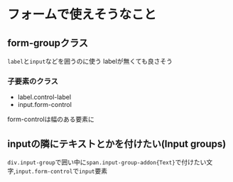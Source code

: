 # フォームで使えそうなこと #

## form-groupクラス ##
`label`と`input`などを囲うのに使う
labelが無くても良さそう
### 子要素のクラス ###

* label.control-label
* input.form-control

form-controlは幅のある要素に

## inputの隣にテキストとかを付けたい(Input groups) ##

`div.input-group`で囲い中に`span.input-group-addon{Text}`で付けたい文字,`input.form-control`で`input`要素
